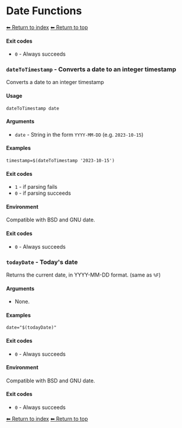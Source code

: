# Date Functions

[⬅ Return to index](index.md)
[⬅ Return to top](../index.md)


#### Exit codes

- `0` - Always succeeds

### `dateToTimestamp` - Converts a date to an integer timestamp

Converts a date to an integer timestamp

#### Usage

    dateToTimestamp date
    

#### Arguments

- `date` - String in the form `YYYY-MM-DD` (e.g. `2023-10-15`)

#### Examples

    timestamp=$(dateToTimestamp '2023-10-15')

#### Exit codes

- `1` - if parsing fails
- `0` - if parsing succeeds

#### Environment

Compatible with BSD and GNU date.

#### Exit codes

- `0` - Always succeeds

### `todayDate` - Today's date

Returns the current date, in YYYY-MM-DD format. (same as `%F`)

#### Arguments

- None.

#### Examples

    date="$(todayDate)"

#### Exit codes

- `0` - Always succeeds

#### Environment

Compatible with BSD and GNU date.

#### Exit codes

- `0` - Always succeeds

[⬅ Return to index](index.md)
[⬅ Return to top](../index.md)
